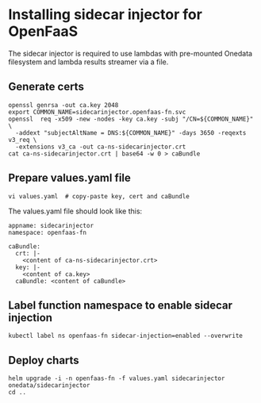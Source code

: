 # Installing sidecar injector for OpenFaaS

The sidecar injector is required to use lambdas with pre-mounted Onedata filesystem
and lambda results streamer via a file.

## Generate certs

```
openssl genrsa -out ca.key 2048
export COMMON_NAME=sidecarinjector.openfaas-fn.svc
openssl  req -x509 -new -nodes -key ca.key -subj "/CN=${COMMON_NAME}" \
  -addext "subjectAltName = DNS:${COMMON_NAME}" -days 3650 -reqexts v3_req \
  -extensions v3_ca -out ca-ns-sidecarinjector.crt
cat ca-ns-sidecarinjector.crt | base64 -w 0 > caBundle
```

## Prepare values.yaml file
```
vi values.yaml  # copy-paste key, cert and caBundle
```

The values.yaml file should look like this:
```
appname: sidecarinjector
namespace: openfaas-fn

caBundle:
  crt: |-
    <content of ca-ns-sidecarinjector.crt>
  key: |-
    <content of ca.key>
  caBundle: <content of caBundle>
```

## Label function namespace to enable sidecar injection
```
kubectl label ns openfaas-fn sidecar-injection=enabled --overwrite
```

## Deploy charts
```
helm upgrade -i -n openfaas-fn -f values.yaml sidecarinjector onedata/sidecarinjector
cd ..
```
